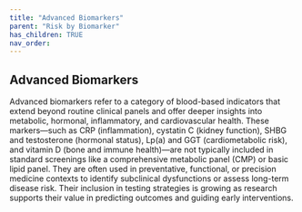 ```yaml
---
title: "Advanced Biomarkers"
parent: "Risk by Biomarker"
has_children: TRUE
nav_order: 
---
```



## Advanced Biomarkers


Advanced biomarkers refer to a category of blood-based indicators that extend beyond routine clinical panels and offer deeper insights into metabolic, hormonal, inflammatory, and cardiovascular health. These markers—such as CRP (inflammation), cystatin C (kidney function), SHBG and testosterone (hormonal status), Lp(a) and GGT (cardiometabolic risk), and vitamin D (bone and immune health)—are not typically included in standard screenings like a comprehensive metabolic panel (CMP) or basic lipid panel. They are often used in preventative, functional, or precision medicine contexts to identify subclinical dysfunctions or assess long-term disease risk. Their inclusion in testing strategies is growing as research supports their value in predicting outcomes and guiding early interventions.


